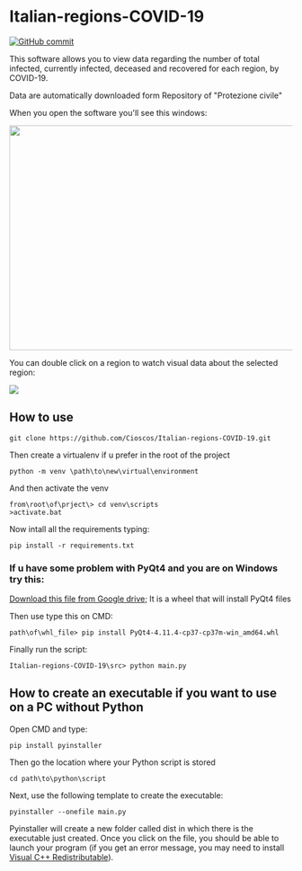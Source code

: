 # Italian-regions-COVID-19
[![GitHub commit](https://img.shields.io/github/last-commit/pcm-dpc/COVID-19)](https://github.com/Cioscos/Italian-regions-COVID-19)

This software allows you to view data regarding the number of total infected, currently infected, deceased and recovered for each region, by COVID-19.

Data are automatically downloaded form Repository of "Protezione civile"

When you open the software you'll see this windows:

<img src="https://i.imgur.com/vcIO3kd.png" width=600 height=400/>

You can double click on a region to watch visual data about the selected region:

<img src="https://i.imgur.com/6MAaZwJ.png" />

## How to use
```
git clone https://github.com/Cioscos/Italian-regions-COVID-19.git
```
Then create a virtualenv if u prefer in the root of the project
```
python -m venv \path\to\new\virtual\environment
```
And then activate the venv
```
from\root\of\prject\> cd venv\scripts
>activate.bat
```
Now intall all the requirements typing:
```
pip install -r requirements.txt
```

### If u have some problem with PyQt4 and you are on Windows try this:
[Download this file from Google drive;](https://drive.google.com/file/d/1ACTmGWlawjbYoE5Q5ak-B2gDU4CrA_T6/view?usp=sharing)
It is a wheel that will install PyQt4 files

Then use type this on CMD:
```
path\of\whl_file> pip install PyQt4-4.11.4-cp37-cp37m-win_amd64.whl
```
Finally run the script:
```
Italian-regions-COVID-19\src> python main.py
```
## How to create an executable if you want to use on a PC without Python
Open CMD and type:
```
pip install pyinstaller
```
Then go the location where your Python script is stored
```DOS
cd path\to\python\script
```
Next, use the following template to create the executable:
```
pyinstaller --onefile main.py
```
Pyinstaller will create a new folder called dist in which there is the executable just created.
Once you click on the file, you should be able to launch your program (if you get an error message, 
you may need to install 
[Visual C++ Redistributable](https://support.microsoft.com/en-ca/help/2977003/the-latest-supported-visual-c-downloads)).
